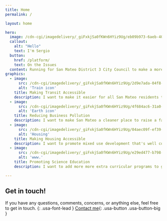 ```yaml
---
title: Home
permalink: /

layout: home

hero:
  image: /cdn-cgi/imagedelivery/_giFxkjSa0fKWn6HYiz9Ug/eb09b973-6aeb-40f2-c108-575eb2ce2900/public
  callout:
    alt: "Hello"
    text: I'm Sergio
  button:
    href: /platform/
    text: On the Issues
  content: Running for San Mateo District 3 City Council to make a more equitable, hopeful tomorrow.
graphics:
  - image:
      src: /cdn-cgi/imagedelivery/_giFxkjSa0fKWn6HYiz9Ug/2d9e7ada-04f8-4bb2-f6ba-c31e41ca3300/uswdsgraphics
      alt: 'Train icon'
    title: Making Transit Accessible
    description: I want to make it easier for all San Mateo residents to access public transit.
  - image:
      src: /cdn-cgi/imagedelivery/_giFxkjSa0fKWn6HYiz9Ug/4f684ac6-31a0-44da-514b-43d469c21600/uswdsgraphics
      alt: 'Earth icon'
    title: Reducing Business Pollution
    description: I want to make San Mateo a cleaner place to raise a family.
  - image:
      src: /cdn-cgi/imagedelivery/_giFxkjSa0fKWn6HYiz9Ug/04aec09f-ef39-48d7-3604-3f6dbdc18f00/uswdsgraphics
      alt: 'Housing'
    title: Making Housing Accessible
    description: I want to promote mixed use development that's well connected to transit to improve housing accessability.
  - image:
      src: /cdn-cgi/imagedelivery/_giFxkjSa0fKWn6HYiz9Ug/e29ed477-b798-402e-874e-c4c2628b3300/uswdsgraphics
      alt: 'www.'
    title: Promoting Science Education
    description: I want to add more more extra curricular programs to get our next generation excited for science and engineering.

---
```

## Get in touch!

If you have any questions, comments, concerns, or anything else, feel free to get in touch.
{: .usa-font-lead }
[Contact me](/contact/){: .usa-button .usa-button-big }
